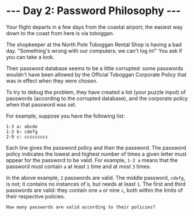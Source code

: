 # --- Day 2: Password Philosophy ---
Your flight departs in a few days from the coastal airport; the easiest way down to the coast from here is via toboggan.

The shopkeeper at the North Pole Toboggan Rental Shop is having a bad day. 
"Something's wrong with our computers; we can't log in!" You ask if you can take a look.

Their password database seems to be a little corrupted: some passwords wouldn't have been allowed by the 
Official Toboggan Corporate Policy that was in effect when they were chosen.

To try to debug the problem, they have created a list (your puzzle input) of passwords (according to the 
corrupted database), and the corporate policy when that password was set.

For example, suppose you have the following list:

```text
1-3 a: abcde
1-3 b: cdefg
2-9 c: ccccccccc
```

Each line gives the password policy and then the password. The password policy indicates the lowest and 
highest number of times a given letter must appear for the password to be valid. For example, `1-3 a` means that the 
password must contain `a` at least `1` time and at most `3` times.

In the above example, `2` passwords are valid. The middle password, `cdefg`, is not; it contains no instances of `b`, 
but needs at least `1`. The first and third passwords are valid: they contain one `a` or nine `c`, both 
within the limits of their respective policies.

`How many passwords are valid according to their policies?`
